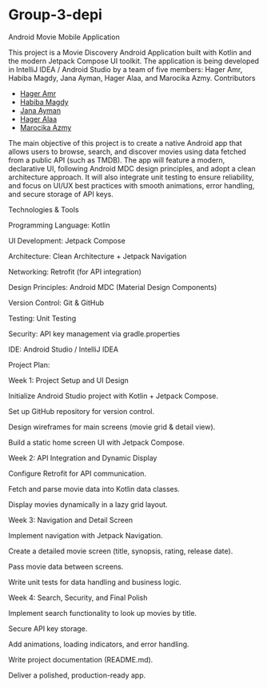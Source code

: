 # Group-3-depi
Android Movie Mobile Application

This project is a Movie Discovery Android Application built with Kotlin and the modern Jetpack Compose UI toolkit. The application is being developed in IntelliJ IDEA / Android Studio by a team of five members: Hager Amr, Habiba Magdy, Jana Ayman, Hager Alaa, and Marocika Azmy.
Contributors  

- [Hager Amr](https://github.com/Hager12zohny)  
- [Habiba Magdy](https://github.com/habibamagdy142)  
- [Jana Ayman](https://github.com/janaayman76)  
- [Hager Alaa](https://github.com/hagarralaa)  
- [Marocika Azmy](https://github.com/marocika) 

The main objective of this project is to create a native Android app that allows users to browse, search, and discover movies using data fetched from a public API (such as TMDB). The app will feature a modern, declarative UI, following Android MDC design principles, and adopt a clean architecture approach. It will also integrate unit testing to ensure reliability, and focus on UI/UX best practices with smooth animations, error handling, and secure storage of API keys.

 Technologies & Tools

Programming Language: Kotlin

UI Development: Jetpack Compose

Architecture: Clean Architecture + Jetpack Navigation

Networking: Retrofit (for API integration)

Design Principles: Android MDC (Material Design Components)

Version Control: Git & GitHub

Testing: Unit Testing

Security: API key management via gradle.properties

IDE: Android Studio / IntelliJ IDEA

 Project Plan:

Week 1: Project Setup and UI Design

Initialize Android Studio project with Kotlin + Jetpack Compose.

Set up GitHub repository for version control.

Design wireframes for main screens (movie grid & detail view).

Build a static home screen UI with Jetpack Compose.

Week 2: API Integration and Dynamic Display

Configure Retrofit for API communication.

Fetch and parse movie data into Kotlin data classes.

Display movies dynamically in a lazy grid layout.

Week 3: Navigation and Detail Screen

Implement navigation with Jetpack Navigation.

Create a detailed movie screen (title, synopsis, rating, release date).

Pass movie data between screens.

Write unit tests for data handling and business logic.

Week 4: Search, Security, and Final Polish

Implement search functionality to look up movies by title.

Secure API key storage.

Add animations, loading indicators, and error handling.

Write project documentation (README.md).

Deliver a polished, production-ready app.
